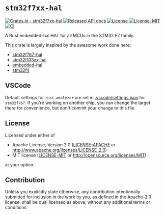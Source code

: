 # `stm32f7xx-hal`

[![Crates.io - stm32f7xx-hal](https://img.shields.io/crates/v/stm32f7xx-hal.svg?maxAge=2592000)](https://crates.io/crates/stm32f7xx-hal)
[![Released API docs](https://docs.rs/stm32f7xx-hal/badge.svg)](https://docs.rs/stm32f7xx-hal)
[![License](https://img.shields.io/badge/License-Apache%202.0-blue.svg)](https://opensource.org/licenses/Apache-2.0)
[![License: MIT](https://img.shields.io/badge/License-MIT-yellow.svg)](https://opensource.org/licenses/MIT)
[![CI](https://github.com/stm32-rs/stm32f7xx-hal/workflows/Continuous%20integration/badge.svg?branch=master)](https://github.com/stm32-rs/stm32f7xx-hal/actions)

A Rust embedded-hal HAL for all MCUs in the STM32 F7 family.

This crate is largely inspired by the awesome work done here:

- [stm32f767-hal](https://github.com/therealprof/stm32f767-hal)
- [stm32f103xx-hal](https://github.com/japaric/stm32f103xx-hal)
- [embedded-hal](https://github.com/japaric/embedded-hal.git)
- [stm32f4](https://crates.io/crates/stm32f4)

## VSCode

Default settings for `rust-analyzer` are set in [.vscode/settings.json](.vscode/settings.json) for `stm32f767`. If you're working on another chip, you can change the target there for convenience, but don't commit your change to this file.

## License

Licensed under either of

 * Apache License, Version 2.0
   ([LICENSE-APACHE](LICENSE-APACHE) or http://www.apache.org/licenses/LICENSE-2.0)
 * MIT license
   ([LICENSE-MIT](LICENSE-MIT) or http://opensource.org/licenses/MIT)

at your option.

## Contribution

Unless you explicitly state otherwise, any contribution intentionally submitted
for inclusion in the work by you, as defined in the Apache-2.0 license, shall be
dual licensed as above, without any additional terms or conditions.
